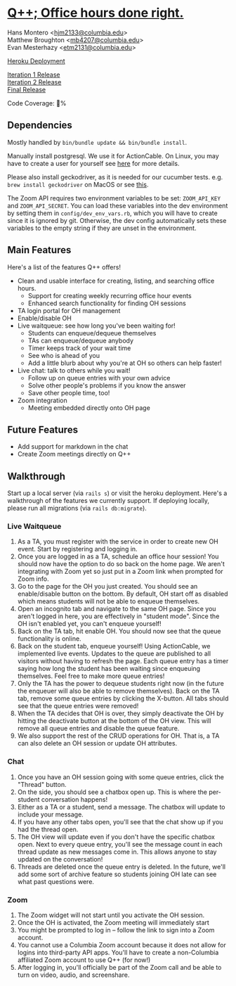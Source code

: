 [Q++; Office hours done right.](https://github.com/hmontero1205/Qpp)
====================================================================
Hans Montero \<hjm2133@columbia.edu>  
Matthew Broughton \<mb4207@columbia.edu>  
Evan Mesterhazy \<etm2131@columbia.edu>  

[Heroku Deployment](https://enigmatic-shelf-31249.herokuapp.com)

[Iteration 1 Release](https://github.com/hmontero1205/Qpp/releases/tag/v1.0)  
[Iteration 2 Release](https://github.com/hmontero1205/Qpp/releases/tag/v2.0)  
[Final Release](https://github.com/hmontero1205/Qpp/releases/tag/v3.0)

Code Coverage: 💯%

Dependencies
------------
Mostly handled by `bin/bundle update && bin/bundle install`.

Manually install postgresql. We use it for ActionCable. On Linux, you may have
to create a user for yourself see
[here](https://www.digitalocean.com/community/tutorials/how-to-install-and-use-postgresql-on-ubuntu-18-04)
for more details.

Please also install geckodriver, as it is needed for our cucumber tests.  e.g.
`brew install geckodriver` on MacOS or see
[this](https://github.com/mozilla/geckodriver/releases).

The Zoom API requires two environment variables to be set: `ZOOM_API_KEY` and
`ZOOM_API_SECRET`. You can load these variables into the dev environment by
setting them in `config/dev_env_vars.rb`, which you will have to create since
it is ignored by git. Otherwise, the dev config automatically sets these
variables to the empty string if they are unset in the environment.

Main Features
-------------
Here's a list of the features Q++ offers!
- Clean and usable interface for creating, listing, and searching office hours.
  - Support for creating weekly recurring office hour events
  - Enhanced search functionality for finding OH sessions
- TA login portal for OH management
- Enable/disable OH
- Live waitqueue: see how long you've been waiting for!
  - Students can enqueue/dequeue themselves
  - TAs can enqueue/dequeue anybody
  - Timer keeps track of your wait time
  - See who is ahead of you
  - Add a little blurb about why you're at OH so others can help faster!
- Live chat: talk to others while you wait!
  - Follow up on queue entries with your own advice
  - Solve other people's problems if you know the answer
  - Save other people time, too!
- Zoom integration
  - Meeting embedded directly onto OH page

Future Features
---------------
- Add support for markdown in the chat
- Create Zoom meetings directly on Q++

Walkthrough
-----------
Start up a local server (via `rails s`) or visit the heroku deployment. Here's a
walkthrough of the features we currently support. If deploying locally, please
run all migrations (via `rails db:migrate`).

### Live Waitqueue
1. As a TA, you must register with the service in order to create new OH event.
   Start by registering and logging in.
2. Once you are logged in as a TA, schedule an office hour session! You should
   now have the option to do so back on the home page. We aren't integrating
   with Zoom yet so just put in a Zoom link when prompted for Zoom info.
3. Go to the page for the OH you just created. You should see an enable/disable
   button on the bottom. By default, OH start off as disabled which means
   students will not be able to enqueue themselves.
4. Open an incognito tab and navigate to the same OH page. Since you aren't
   logged in here, you are effectively in "student mode". Since the OH isn't
   enabled yet, you can't enqueue yourself!
5. Back on the TA tab, hit enable OH. You should now see that the queue
   functionality is online.
6. Back on the student tab, enqueue yourself! Using ActionCable, we implemented
   live events. Updates to the queue are published to all visitors without
   having to refresh the page. Each queue entry has a timer saying how long the
   student has been waiting since enqueuing themselves. Feel free to make more
   queue entries!
7. Only the TA has the power to dequeue students right now (in the future the
   enqueuer will also be able to remove themselves). Back on the TA tab, remove
   some queue entries by clicking the X-button. All tabs should see that the
   queue entries were removed!
8. When the TA decides that OH is over, they simply deactivate the OH by hitting
   the deactivate button at the bottom of the OH view. This will remove all
   queue entries and disable the queue feature.
9. We also support the rest of the CRUD operations for OH. That is, a TA can
   also delete an OH session or update OH attributes.

### Chat
1. Once you have an OH session going with some queue entries, click the "Thread"
   button.
2. On the side, you should see a chatbox open up. This is where the per-student
   conversation happens!
3. Either as a TA or a student, send a message. The chatbox will update to
   include your message.
4. If you have any other tabs open, you'll see that the chat show up if you had
   the thread open.
5. The OH view will update even if you don't have the specific chatbox open.
   Next to every queue entry, you'll see the message count in each thread update
   as new messages come in. This allows anyone to stay updated on the
   conversation!
6. Threads are deleted once the queue entry is deleted. In the future, we'll add
   some sort of archive feature so students joining OH late can see what past
   questions were.

### Zoom
1. The Zoom widget will not start until you activate the OH session.
2. Once the OH is activated, the Zoom meeting will immediately start
3. You might be prompted to log in – follow the link to sign into a Zoom
   account.
4. You cannot use a Columbia Zoom account because it does not allow for logins
   into third-party API apps. You'll have to create a non-Columbia affiliated
   Zoom account to use Q++ (for now!)
5. After logging in, you'll officially be part of the Zoom call and be able to
   turn on video, audio, and screenshare.
